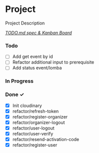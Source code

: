 # Project

Project Description

<em>[TODO.md spec & Kanban Board](https://bit.ly/3fCwKfM)</em>

### Todo

- [ ] Add get event by id
- [ ] Refactor additional input to prerequisite
- [ ] Add status event/lomba

### In Progress

### Done ✓

- [x] Init cloudinary
- [x] refactor/refresh-token
- [x] refactor/register-organizer
- [x] refactor/organizer-logout
- [x] refactor/user-logout
- [x] refactor/user-verify
- [x] refactor/resend-activation-code
- [x] refactor/register-user
